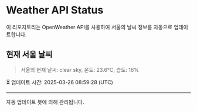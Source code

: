 
# Weather API Status

이 리포지토리는 OpenWeather API를 사용하여 서울의 날씨 정보를 자동으로 업데이트합니다.

## 현재 서울 날씨
> 서울의 현재 날씨: clear sky, 온도: 23.6°C, 습도: 16%

⏳ 업데이트 시간: 2025-03-26 08:59:28 (UTC)

---
자동 업데이트 봇에 의해 관리됩니다.
